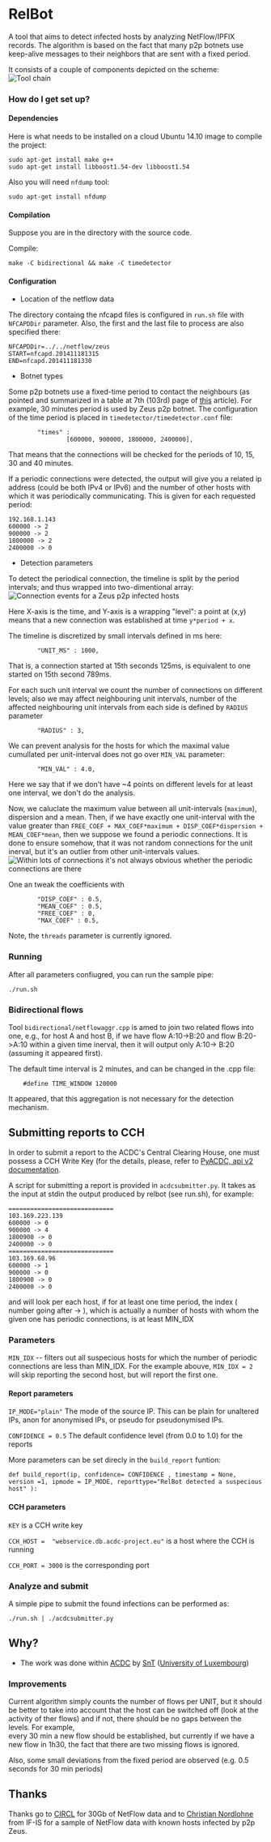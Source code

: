# RelBot #

A tool that aims to detect infected hosts by analyzing NetFlow/IPFIX records.
The algorithm is based on the fact that many p2p botnets use keep-alive messages
to their neighbors that are sent with a fixed period.

It consists of a couple of components depicted on the scheme:
![Tool chain](https://raw.githubusercontent.com/tigran-a/relbot/master/toolchain.png "Components involved into the project")

### How do I get set up? ###

#### Dependencies ####

Here is what needs to be installed on a cloud Ubuntu 14.10 image
to compile the project:
```
sudo apt-get install make g++ 
sudo apt-get install libboost1.54-dev libboost1.54
```

Also you will need `nfdump` tool: 

```
sudo apt-get install nfdump
```

#### Compilation ####

Suppose you are in the directory with the source code. 

Compile:

```
make -C bidirectional && make -C timedetector
```

#### Configuration ####

* Location of the netflow data

The directory containg the nfcapd files is configured in `run.sh` file with `NFCAPDDir` parameter. 
Also, the first and the last file to process are also specified there:


```
NFCAPDDir=../../netflow/zeus
START=nfcapd.201411181315
END=nfcapd.201411181330
```

* Botnet types

Some p2p botnets use a fixed-time period to contact the neighbours (as pointed and summarized in a table at 7th (103rd) page of [this](http://ieeexplore.ieee.org/xpl/articleDetails.jsp?arnumber=6547104) article). 
For example, 30 minutes period is used by Zeus p2p botnet.
The configuration of the time period is placed in `timedetector/timedetector.conf` file: 

```
        "times" :
                [600000, 900000, 1800000, 2400000],
```

That means that the connections will be checked for the periods of 10, 15, 30 and 40 minutes. 

If a periodic connections were detected, the output will give you a related ip address (could be both IPv4 or IPv6) and the number of 
other hosts with which it was periodically communicating. This is given for each requested period:

```
192.168.1.143
600000 -> 2
900000 -> 2
1800000 -> 2
2400000 -> 0
```
 

* Detection parameters

To detect the periodical connection, the timeline is split by the period intervals; and thus wrapped into two-dimentional array:
![Connection events for a Zeus p2p infected hosts](https://raw.githubusercontent.com/tigran-a/relbot/master/zeus.png "Red dots are new flows [connections] between the two hosts")

Here X-axis is the time, and Y-axis is a wrapping "level": a point at (x,y) means that a new connection was established at time `y*period + x`. 

The timeline is discretized by small intervals defined in ms here:
```
        "UNIT_MS" : 1000,
```

That is, a connection started at 15th seconds 125ms, is equivalent to one started on 15th second 789ms.

For each such unit interval we count the number of connections on different levels; also we may affect neighbouring unit intervals,
number of the affected neighbouring unit intervals from each side is defined by `RADIUS` parameter
```
        "RADIUS" : 3,
```

We can prevent analysis for the hosts for which the maximal value cumullated per unit-interval does not go over `MIN_VAL` parameter:

```
        "MIN_VAL" : 4.0,
```

Here we say that if we don't have ~4 points on different levels for at least one interval, we don't do the analysis.

Now, we caluclate the maximum value between  all unit-intervals (`maximum`), dispersion and a mean. 
Then, if we have exactly one unit-interval with the value greater than `FREE_COEF + MAX_COEF*maximum + DISP_COEF*dispersion + MEAN_COEF*mean`, then we suppose we found a periodic connections. 
It is done to ensure somehow, that it was not random connections for the unit inerval, but it's an outlier from other unit-intervals values.
![Within lots of connections it's not always obvious whether the periodic connections are there](https://raw.githubusercontent.com/tigran-a/relbot/master/hidden.png "Red dots are new flows [connections] between the two hosts")

One an tweak the coefficients with 
```
        "DISP_COEF" : 0.5,
        "MEAN_COEF" : 0.5,
        "FREE_COEF" : 0,
        "MAX_COEF" : 0.5,
```


Note, the `threads` parameter is currently ignored. 




### Running ###

After all parameters confiugred, you can run the sample pipe: 

```
./run.sh
```


### Bidirectional flows ###

Tool `bidirectional/netflowaggr.cpp` is amed to join two related flows into one, e.g., for host A and host B, 
if we have flow A:10->B:20 and flow B:20->A:10 within a given time inerval, then it will output only A:10-> B:20 (assuming it appeared first).

The default time interval is 2 minutes, and can be changed in the .cpp file: 

```
	#define TIME_WINDOW 120000
```

It appeared, that this aggregation is not necessary for the detection mechanism.

## Submitting reports to CCH ##

In order to submit a report to the ACDC's Central Clearing House, one must possess a CCH Write Key 
(for the details, please, refer to [PyACDC, api v2 documentation](https://github.com/tigran-a/PyACDC).

A script for submitting a report is provided in `acdcsubmitter.py`. 
It takes as the input at stdin the output produced by relbot (see run.sh), for example: 

```
=============================
103.169.223.139
600000 -> 0
900000 -> 4
1800900 -> 0
2400000 -> 0
=============================
103.169.68.96
600000 -> 1
900000 -> 0
1800900 -> 0
2400000 -> 0
```

and will look per each host, if for at least one time period, the index ( number going after -> ), 
which is actually a number of hosts with whom the given one has periodic connections, 
is at least MIN_IDX

### Parameters ###

`MIN_IDX` -- filters out all suspecious hosts for which the number of periodic connections are less than MIN_IDX.
For the example abouve,  `MIN_IDX = 2` will skip reporting the second host, but will report the first one.

#### Report parameters ####


`IP_MODE="plain"`  The mode of the source IP. This can be plain for unaltered IPs, anon for anonymised IPs, or pseudo for pseudonymised IPs.


`CONFIDENCE = 0.5`  The default confidence level (from 0.0 to 1.0) for the reports

More parameters can be set direcly in the `build_report` funtion: 

```def build_report(ip, confidence= CONFIDENCE , timestamp = None, version =1, ipmode = IP_MODE, reporttype="RelBot detected a suspecious host" ):```

#### CCH parameters ####

`KEY` is a CCH write key 

`CCH_HOST =  "webservice.db.acdc-project.eu"` is a host where the CCH is running

`CCH_PORT = 3000` is the corresponding port 


### Analyze and submit ###

A simple pipe to submit the found infections can be performed as:

```
./run.sh | ./acdcsubmitter.py
```

## Why? ##

* The work was done within [ACDC](http://acdc-project.eu) by [SnT](http://snt.uni.lu) ([University of Luxembourg](http://www.uni.lu)) 

### Improvements ###

Current algorithm simply counts the number of flows per UNIT, but it should be better to take into account that the host can be switched off 
(look at the activity of ther flows) and if not, there should be no gaps between the levels. For example,  
every 30 min a new flow should be established, but currently if we have a new flow in 1h30, the fact that there are two missing flows is ignored.

Also, some small deviations from the fixed period are observed (e.g. 0.5 seconds for 30 min periods)

## Thanks ## 

Thanks go to [CIRCL](http://circl.lu) for 30Gb of NetFlow data and to [Christian Nordlohne](http://www.internet-sicherheit.de/wir-ueber-uns/team/mitarbeiter/mitarbeiter-detail/nordlohne/) from IF-IS for a sample of NetFlow data with known hosts infected by p2p Zeus. 
